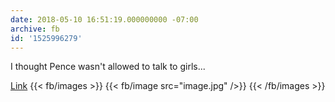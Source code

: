 ```yaml
---
date: 2018-05-10 16:51:19.000000000 -07:00
archive: fb
id: '1525996279'
---
```


I thought Pence wasn't allowed to talk to girls...

[Link](https://apple.news/A6GocAvW2SnSFQr-lrqgpKw)
{{< fb/images >}}
{{< fb/image src="image.jpg" />}}
{{< /fb/images >}}
